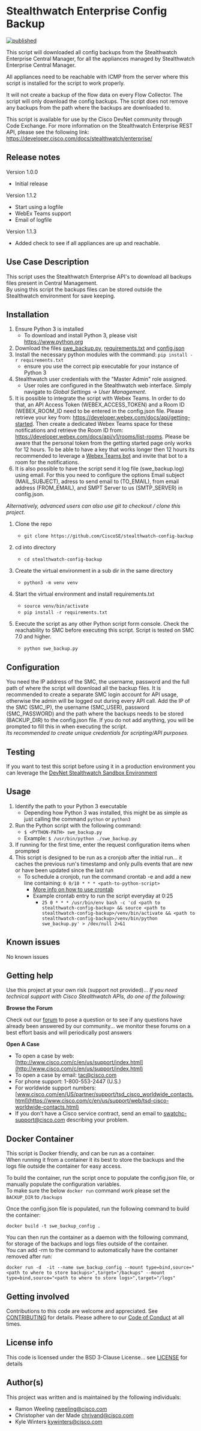 # Stealthwatch Enterprise Config Backup

[![published](https://static.production.devnetcloud.com/codeexchange/assets/images/devnet-published.svg)](https://developer.cisco.com/codeexchange/github/repo/CiscoSE/stealthwatch-config-backup)

This script will downloaded all config backups from the Stealthwatch Enterprise Central Manager,
for all the appliances managed by Stealthwatch Enterprise Central Manager.

All appliances need to be reachable with ICMP from the server where this script is installed for the script to work properly.

It will not create a backup of the flow data on every Flow Collector.
The script will only download the config backups. The script does not remove any backups from the path where the backups are downloaded to.

This script is available for use by the Cisco DevNet community through Code Exchange. For more information on the Stealthwatch Enterprise REST API, please see the following link: https://developer.cisco.com/docs/stealthwatch/enterprise/

## Release notes

Version 1.0.0  
- Initial release

Version 1.1.2  
- Start using a logfile  
- WebEx Teams support  
- Email of logfile  

Version 1.1.3
- Added check to see if all appliances are up and reachable.

## Use Case Description

This script uses the Stealthwatch Enterprise API's to download all backups files present in Central Management.  
By using this script the backups files can be stored outside the Stealthwatch environment for save keeping.


## Installation

1. Ensure Python 3 is installed
   - To download and install Python 3, please visit https://www.python.org
2. Download the files [swe_backup.py](https://github.com/CiscoSE/stealthwatch-config-backup/blob/master/swe_backup.py), [requirements.txt](https://github.com/CiscoSE/stealthwatch-config-backup/blob/master/requirements.txt) and [config.json](https://github.com/CiscoSE/stealthwatch-config-backup/blob/master/config.json)
3. Install the necessary python modules with the command: ``` pip install -r requirements.txt ```
   - ensure you use the correct pip executable for your instance of Python 3
4. Stealthwatch user credentials with the "Master Admin" role assigned.
   - User roles are configured in the Stealthwatch web interface. Simply navigate to _Global Settings -> User Management_.
5. It is possible to integrate the script with Webex Teams. In order to do that, an API Access Token (WEBEX_ACCESS_TOKEN) and a Room ID (WEBEX_ROOM_ID need to be entered in the config.json file. Please retrieve your key from: https://developer.webex.com/docs/api/getting-started. Then create a dedicated Webex Teams space for these notifications and retrieve the Room ID from: https://developer.webex.com/docs/api/v1/rooms/list-rooms. Please be aware that the personal token from the getting started page only works for 12 hours. To be able to have a key that works longer then 12 hours its recommended to leverage a [Webex Teams bot](https://developer.webex.com/my-apps/new/bot) and invite that bot to a  room for the notifications.
6. It is also possible to have the script send it log file (swe_backup.log) using email. For this you need to configure the options Email subject (MAIL_SUBJECT), adress to send email to (TO_EMAIL), from email address (FROM_EMAIL), and SMPT Server to us (SMTP_SERVER) in config.json.


_Alternatively, advanced users can also use git to checkout / clone this project._


1. Clone the repo
   - ``` git clone https://github.com/CiscoSE/stealthwatch-config-backup ```

2. cd into directory
   - ``` cd stealthwatch-config-backup ```

3. Create the virtual environment in a sub dir in the same directory
   - ``` python3 -m venv venv ```

4. Start the virtual environment and install requirements.txt
   - ``` source venv/bin/activate ```
   - ``` pip install -r requirements.txt ```

5. Execute the script as any other Python script form console. Check the reachability to SMC before executing this script. Script is tested on SMC 7.0 and higher.
   - ``` python swe_backup.py ```

## Configuration

You need the IP address of the SMC, the username, password and the full path of where the script will download all the backup files.
It is recommended to create a separate SMC login account for API usage, otherwise the admin will be logged out during every API call. Add the IP of the SMC (SMC_IP), the username (SMC_USER), password (SMC_PASSWORD) and the path where the backups needs to be stored (BACKUP_DIR) to the config.json file. If you do not add anything, you will be prompted to fill this in when executing the script.  
_Its recommended to create unique credentials for scripting/API purposes._

## Testing

If you want to test this script before using it in a production environment you can leverage the [DevNet Stealthwatch Sandbox Environment](https://devnetsandbox.cisco.com/RM/Diagram/Index/3c832112-cf88-4e74-a439-6fdb47a5882e?diagramType=Topology)

## Usage

1. Identify the path to your Python 3 executable
   - Depending how Python 3 was installed, this might be as simple as just calling the command ``` python ``` or ``` python3 ```
2. Run the Python script with the following command:
   - ``` $ <PYTHON-PATH> swe_backup.py ```
   - Example: ``` $ /usr/bin/python ./swe_backup.py ```
3. If running for the first time, enter the request configuration items when prompted
4. This script is designed to be run as a cronjob after the initial run... it caches the previous run's timestamp and only pulls events that are new or have been updated since the last run
   - To schedule a cronjob, run the command crontab -e and add a new line containing: ``` 0 0/10 * * * <path-to-python-script> ```
     - [More info on how to use crontab](https://opensource.com/article/17/11/how-use-cron-linux)
     - Example crontab entry to run the script everyday at 0:25
       - ``` 25 0 * * * /usr/bin/env bash -c 'cd <path to stealthwatch-config-backup> && source <path to stealthwatch-config-backup>/venv/bin/activate && <path to stealthwatch-config-backup>/venv/bin/python swe_backup.py' > /dev/null 2>&1 ```

## Known issues

No known issues

## Getting help

Use this project at your own risk (support not provided)... _If you need technical support with Cisco Stealthwatch APIs, do one of the following:_

__Browse the Forum__

Check out our [forum](https://community.cisco.com/t5/custom/page/page-id/customFilteredByMultiLabel?board=j-disc-dev-security&labels=stealthwatch) to pose a question or to see if any questions have already been answered by our community... we monitor these forums on a best effort basis and will periodically post answers

__Open A Case__
  - To open a case by web: [http://www.cisco.com/c/en/us/support/index.html](http://www.cisco.com/c/en/us/support/index.html)
  - To open a case by email: tac@cisco.com
  - For phone support: 1-800-553-2447 (U.S.)
  - For worldwide support numbers: [www.cisco.com/en/US/partner/support/tsd_cisco_worldwide_contacts.html](https://www.cisco.com/c/en/us/support/web/tsd-cisco-worldwide-contacts.html)
  - If you don't have a Cisco service contract, send an email to swatchc-support@cisco.com describing your problem.

## Docker Container

This script is Docker friendly, and can be run as a container.  
When running it from a container it its best to store the backups and the logs file outside the container for easy access.

To build the container, run the script once to populate the config.json file, or manually populate the configuration variables.  
To make sure the below ```docker run``` command work please set the ```BACKUP_DIR``` to ```/backups```

Once the config.json file is populated, run the following command to build the container:

``` docker build -t swe_backup_config . ```

You can then run the container as a daemon with the following command, for storage of the backups and logs files outside of the container.  
You can add -rm to the command to automatically have the container removed after run:

``` docker run -d  -it --name swe_backup_config --mount type=bind,source="<path to where to store backups>",target="/backups" --mount type=bind,source="<path to where to store logs>",target="/logs" ```


## Getting involved

Contributions to this code are welcome and appreciated. See [CONTRIBUTING](https://github.com/CiscoDevNet/cognitive-intelligence-syslog-exporter/blob/master/CONTRIBUTING.md) for details. Please adhere to our [Code of Conduct](https://github.com/CiscoDevNet/cognitive-intelligence-syslog-exporter/blob/master/CODE_OF_CONDUCT.md) at all times.

## License info

This code is licensed under the BSD 3-Clause License... see [LICENSE](https://github.com/CiscoDevNet/cognitive-intelligence-syslog-exporter/blob/master/LICENSE) for details

## Author(s)

This project was written and is maintained by the following individuals:

* Ramon Weeling <rweeling@cisco.com>
* Christopher van der Made <chrivand@cisco.com>
* Kyle Winters <kywinters@cisco.com>
